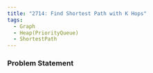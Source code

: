 ```yaml
---
title: "2714: Find Shortest Path with K Hops"
tags:
  - Graph
  - Heap(PriorityQueue)
  - ShortestPath
---
```

### Problem Statement

